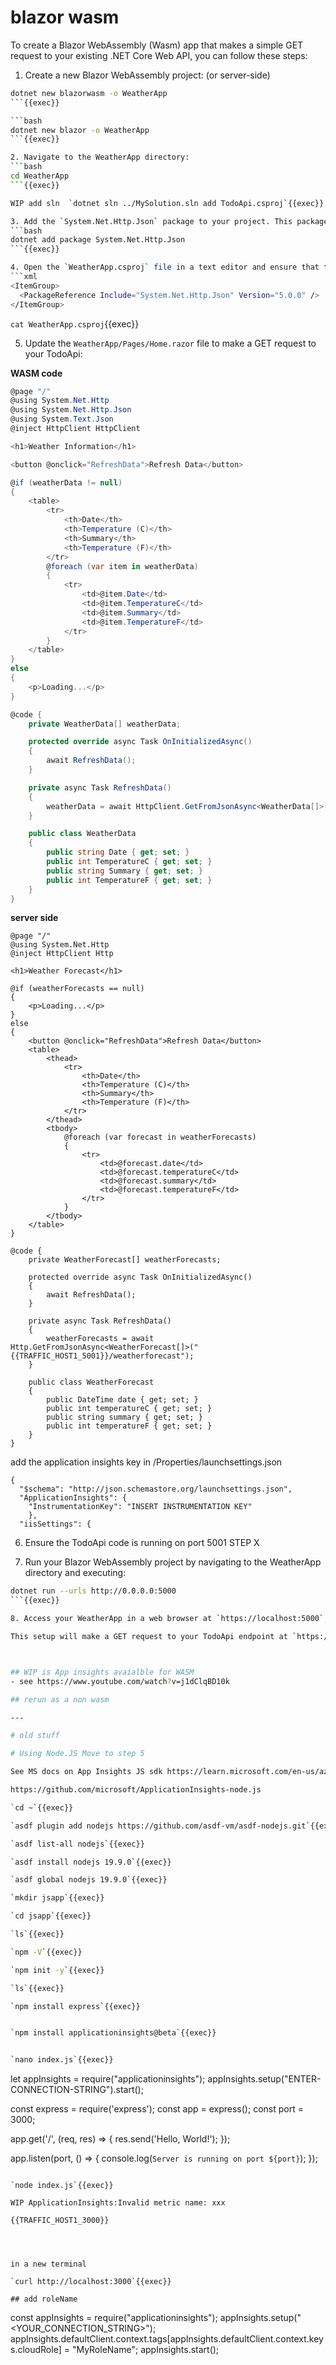 # blazor wasm

To create a Blazor WebAssembly (Wasm) app that makes a simple GET request to your existing .NET Core Web API, you can follow these steps:

1. Create a new Blazor WebAssembly project: (or server-side)
```bash
dotnet new blazorwasm -o WeatherApp
```{{exec}}

```bash
dotnet new blazor -o WeatherApp
```{{exec}}

2. Navigate to the WeatherApp directory:
```bash
cd WeatherApp
```{{exec}}

WIP add sln  `dotnet sln ../MySolution.sln add TodoApi.csproj`{{exec}}

3. Add the `System.Net.Http.Json` package to your project. This package provides support for making HTTP requests in Blazor WebAssembly:
```bash
dotnet add package System.Net.Http.Json
```{{exec}}

4. Open the `WeatherApp.csproj` file in a text editor and ensure that the `System.Net.Http.Json` package is added as a reference:
```xml
<ItemGroup>
  <PackageReference Include="System.Net.Http.Json" Version="5.0.0" />
</ItemGroup>
```

`cat WeatherApp.csproj`{{exec}}

5. Update the `WeatherApp/Pages/Home.razor` file to make a GET request to your TodoApi:

**WASM code**
```csharp
@page "/"
@using System.Net.Http
@using System.Net.Http.Json
@using System.Text.Json
@inject HttpClient HttpClient

<h1>Weather Information</h1>

<button @onclick="RefreshData">Refresh Data</button>

@if (weatherData != null)
{
    <table>
        <tr>
            <th>Date</th>
            <th>Temperature (C)</th>
            <th>Summary</th>
            <th>Temperature (F)</th>
        </tr>
        @foreach (var item in weatherData)
        {
            <tr>
                <td>@item.Date</td>
                <td>@item.TemperatureC</td>
                <td>@item.Summary</td>
                <td>@item.TemperatureF</td>
            </tr>
        }
    </table>
}
else
{
    <p>Loading...</p>
}

@code {
    private WeatherData[] weatherData;

    protected override async Task OnInitializedAsync()
    {
        await RefreshData();
    }

    private async Task RefreshData()
    {
        weatherData = await HttpClient.GetFromJsonAsync<WeatherData[]>("{{TRAFFIC_HOST1_5001}}/weatherforecast");
    }

    public class WeatherData
    {
        public string Date { get; set; }
        public int TemperatureC { get; set; }
        public string Summary { get; set; }
        public int TemperatureF { get; set; }
    }
}
```

**server side**
```
@page "/"
@using System.Net.Http
@inject HttpClient Http

<h1>Weather Forecast</h1>

@if (weatherForecasts == null)
{
    <p>Loading...</p>
}
else
{
    <button @onclick="RefreshData">Refresh Data</button>
    <table>
        <thead>
            <tr>
                <th>Date</th>
                <th>Temperature (C)</th>
                <th>Summary</th>
                <th>Temperature (F)</th>
            </tr>
        </thead>
        <tbody>
            @foreach (var forecast in weatherForecasts)
            {
                <tr>
                    <td>@forecast.date</td>
                    <td>@forecast.temperatureC</td>
                    <td>@forecast.summary</td>
                    <td>@forecast.temperatureF</td>
                </tr>
            }
        </tbody>
    </table>
}

@code {
    private WeatherForecast[] weatherForecasts;

    protected override async Task OnInitializedAsync()
    {
        await RefreshData();
    }

    private async Task RefreshData()
    {
        weatherForecasts = await Http.GetFromJsonAsync<WeatherForecast[]>("{{TRAFFIC_HOST1_5001}}/weatherforecast");
    }

    public class WeatherForecast
    {
        public DateTime date { get; set; }
        public int temperatureC { get; set; }
        public string summary { get; set; }
        public int temperatureF { get; set; }
    }
}
```
add the application insights key in  /Properties/launchsettings.json
```
{
  "$schema": "http://json.schemastore.org/launchsettings.json",
  "ApplicationInsights": {
    "InstrumentationKey": "INSERT INSTRUMENTATION KEY"
    },
  "iisSettings": {
  ```

6. Ensure the TodoApi code is running on port 5001 STEP X

7. Run your Blazor WebAssembly project by navigating to the WeatherApp directory and executing:
```bash
dotnet run --urls http://0.0.0.0:5000
```{{exec}}

8. Access your WeatherApp in a web browser at `https://localhost:5000`, {{TRAFFIC_HOST1_5000}}

This setup will make a GET request to your TodoApi endpoint at `https://localhost:5001/weather` and display the temperature and conditions returned by the API. Make sure to update the URL in the `OnInitializedAsync` method to match the actual endpoint of your TodoApi.



## WIP is App insights avaialble for WASM
- see https://www.youtube.com/watch?v=j1dClqBD10k

## rerun as a non wasm

---

# old stuff

# Using Node.JS Move to step 5

See MS docs on App Insights JS sdk https://learn.microsoft.com/en-us/azure/azure-monitor/app/javascript-sdk?tabs=javascriptwebsdkloaderscript

https://github.com/microsoft/ApplicationInsights-node.js

`cd ~`{{exec}}

`asdf plugin add nodejs https://github.com/asdf-vm/asdf-nodejs.git`{{exec}}

`asdf list-all nodejs`{{exec}}

`asdf install nodejs 19.9.0`{{exec}}

`asdf global nodejs 19.9.0`{{exec}}

`mkdir jsapp`{{exec}}

`cd jsapp`{{exec}}

`ls`{{exec}}

`npm -V`{{exec}}

`npm init -y`{{exec}}

`ls`{{exec}}

`npm install express`{{exec}}


`npm install applicationinsights@beta`{{exec}}


`nano index.js`{{exec}}


```
let appInsights = require("applicationinsights");
appInsights.setup("ENTER-CONNECTION-STRING").start();


const express = require('express');
const app = express();
const port = 3000;

app.get('/', (req, res) => {
  res.send('Hello, World!');
});

app.listen(port, () => {
  console.log(`Server is running on port ${port}`);
});
```

`node index.js`{{exec}}

WIP ApplicationInsights:Invalid metric name: xxx

{{TRAFFIC_HOST1_3000}}




in a new terminal

`curl http://localhost:3000`{{exec}}

## add roleName

```
const appInsights = require("applicationinsights");
appInsights.setup("<YOUR_CONNECTION_STRING>");
appInsights.defaultClient.context.tags[appInsights.defaultClient.context.keys.cloudRole] = "MyRoleName";
appInsights.start();
```
